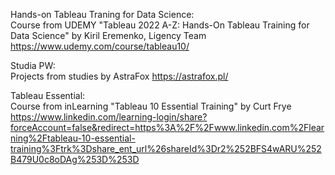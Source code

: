 Hands-on Tableau Traning for Data Science:  
Course from UDEMY "Tableau 2022 A-Z: Hands-On Tableau Training for Data Science"
by Kiril Eremenko, Ligency Team
https://www.udemy.com/course/tableau10/

Studia PW:  
Projects from studies 
by AstraFox
https://astrafox.pl/

Tableau Essential:  
Course from inLearning "Tableau 10 Essential Training"
by Curt Frye
https://www.linkedin.com/learning-login/share?forceAccount=false&redirect=https%3A%2F%2Fwww.linkedin.com%2Flearning%2Ftableau-10-essential-training%3Ftrk%3Dshare_ent_url%26shareId%3Dr2%252BFS4wARU%252B479U0c8oDAg%253D%253D
